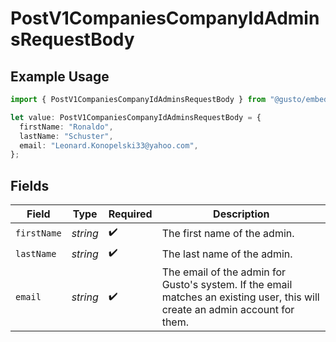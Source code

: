 # PostV1CompaniesCompanyIdAdminsRequestBody

## Example Usage

```typescript
import { PostV1CompaniesCompanyIdAdminsRequestBody } from "@gusto/embedded-api/models/operations/postv1companiescompanyidadmins.js";

let value: PostV1CompaniesCompanyIdAdminsRequestBody = {
  firstName: "Ronaldo",
  lastName: "Schuster",
  email: "Leonard.Konopelski33@yahoo.com",
};
```

## Fields

| Field                                                                                                                         | Type                                                                                                                          | Required                                                                                                                      | Description                                                                                                                   |
| ----------------------------------------------------------------------------------------------------------------------------- | ----------------------------------------------------------------------------------------------------------------------------- | ----------------------------------------------------------------------------------------------------------------------------- | ----------------------------------------------------------------------------------------------------------------------------- |
| `firstName`                                                                                                                   | *string*                                                                                                                      | :heavy_check_mark:                                                                                                            | The first name of the admin.                                                                                                  |
| `lastName`                                                                                                                    | *string*                                                                                                                      | :heavy_check_mark:                                                                                                            | The last name of the admin.                                                                                                   |
| `email`                                                                                                                       | *string*                                                                                                                      | :heavy_check_mark:                                                                                                            | The email of the admin for Gusto's system. If the email matches an existing user, this will create an admin account for them. |